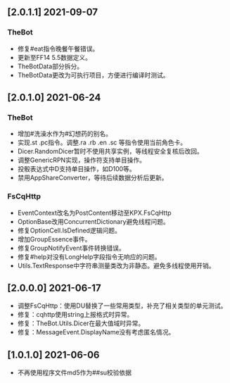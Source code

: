 ﻿## [2.0.1.1] 2021-09-07

### TheBot
- 修复#eat指令晚餐午餐错误。
- 更新至FF14 5.5数据定义。
- TheBotData部分拆分。
- TheBotData更改为可执行项目，方便进行编译时测试。

## [2.0.1.0] 2021-06-24

### TheBot
- 增加#洗澡水作为#幻想药的别名。
- 实现.st .pc指令。调整.ra .rb .en .sc 等指令使用当前角色卡。
- Dicer.RandomDicer暂时不使用共享实例，等线程安全复核后改回。
- 调整GenericRPN实现，操作符支持单目操作。
- 投骰表达式中D支持单目操作，如D100等。
- 禁用AppShareConverter，等待后续数据分析后更新。

### FsCqHttp
- EventContext改名为PostContent移动至KPX.FsCqHttp
- OptionBase改用ConcurrentDictionary避免线程问题。
- 修复OptionCell.IsDefined逻辑问题。
- 增加GroupEssence事件。
- 修复GroupNotifyEvent事件转换错误。
- 修复#help对没有LongHelp字段指令无响应的问题。
- Utils.TextResponse中字符串测量类改为非静态。避免多线程使用开销。

## [2.0.0.0] 2021-06-17
- 调整FsCqHttp：使用DU替换了一些常用类型，补充了相关类型的单元测试。
- 修复：cqhttp使用string上报格式时异常。
- 修复：TheBot.Utils.Dicer在最大值域时异常。
- 修复：MessageEvent.DisplayName没有考虑匿名情况。

## [1.0.1.0] 2021-06-06
- 不再使用程序文件md5作为##su校验依据